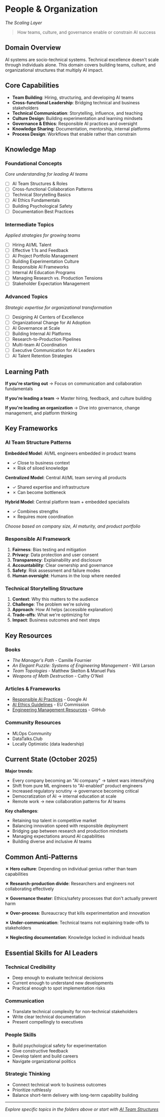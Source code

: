 # People & Organization
*The Scaling Layer*

> How teams, culture, and governance enable or constrain AI success

## Domain Overview

AI systems are socio-technical systems. Technical excellence doesn't scale through individuals alone. This domain covers building teams, culture, and organizational structures that multiply AI impact.

## Core Capabilities

- **Team Building**: Hiring, structuring, and developing AI teams
- **Cross-functional Leadership**: Bridging technical and business stakeholders
- **Technical Communication**: Storytelling, influence, and teaching
- **Culture Design**: Building experimentation and learning mindsets
- **Governance & Ethics**: Responsible AI practices and oversight
- **Knowledge Sharing**: Documentation, mentorship, internal platforms
- **Process Design**: Workflows that enable rather than constrain

## Knowledge Map

### Foundational Concepts
*Core understanding for leading AI teams*

- [ ] AI Team Structures & Roles
- [ ] Cross-functional Collaboration Patterns
- [ ] Technical Storytelling Basics
- [ ] AI Ethics Fundamentals
- [ ] Building Psychological Safety
- [ ] Documentation Best Practices

### Intermediate Topics
*Applied strategies for growing teams*

- [ ] Hiring AI/ML Talent
- [ ] Effective 1:1s and Feedback
- [ ] AI Project Portfolio Management
- [ ] Building Experimentation Culture
- [ ] Responsible AI Frameworks
- [ ] Internal AI Education Programs
- [ ] Managing Research vs. Production Tensions
- [ ] Stakeholder Expectation Management

### Advanced Topics
*Strategic expertise for organizational transformation*

- [ ] Designing AI Centers of Excellence
- [ ] Organizational Change for AI Adoption
- [ ] AI Governance at Scale
- [ ] Building Internal AI Platforms
- [ ] Research-to-Production Pipelines
- [ ] Multi-team AI Coordination
- [ ] Executive Communication for AI Leaders
- [ ] AI Talent Retention Strategies

## Learning Path

**If you're starting out** → Focus on communication and collaboration fundamentals

**If you're leading a team** → Master hiring, feedback, and culture building

**If you're leading an organization** → Dive into governance, change management, and platform thinking

## Key Frameworks

### AI Team Structure Patterns

**Embedded Model**: AI/ML engineers embedded in product teams
- ✓ Close to business context
- ✗ Risk of siloed knowledge

**Centralized Model**: Central AI/ML team serving all products
- ✓ Shared expertise and infrastructure
- ✗ Can become bottleneck

**Hybrid Model**: Central platform team + embedded specialists
- ✓ Combines strengths
- ✗ Requires more coordination

*Choose based on company size, AI maturity, and product portfolio*

### Responsible AI Framework

1. **Fairness**: Bias testing and mitigation
2. **Privacy**: Data protection and user consent
3. **Transparency**: Explainability and disclosure
4. **Accountability**: Clear ownership and governance
5. **Safety**: Risk assessment and failure modes
6. **Human oversight**: Humans in the loop where needed

### Technical Storytelling Structure

1. **Context**: Why this matters to the audience
2. **Challenge**: The problem we're solving
3. **Approach**: How AI helps (accessible explanation)
4. **Trade-offs**: What we're optimizing for
5. **Impact**: Business outcomes and next steps

## Key Resources

### Books
- *The Manager's Path* - Camille Fournier
- *An Elegant Puzzle: Systems of Engineering Management* - Will Larson
- *Team Topologies* - Matthew Skelton & Manuel Pais
- *Weapons of Math Destruction* - Cathy O'Neil

### Articles & Frameworks
- [Responsible AI Practices](https://ai.google/responsibility/responsible-ai-practices/) - Google AI
- [AI Ethics Guidelines](https://digital-strategy.ec.europa.eu/en/library/ethics-guidelines-trustworthy-ai) - EU Commission
- [Engineering Management Resources](https://github.com/charlax/engineering-management) - GitHub

### Community Resources
- MLOps Community
- DataTalks.Club
- Locally Optimistic (data leadership)

## Current State (October 2025)

**Major trends**:
- Every company becoming an "AI company" → talent wars intensifying
- Shift from pure ML engineers to "AI-enabled" product engineers
- Increased regulatory scrutiny → governance becoming critical
- Democratization of AI → internal education at scale
- Remote work → new collaboration patterns for AI teams

**Key challenges**:
- Retaining top talent in competitive market
- Balancing innovation speed with responsible deployment
- Bridging gap between research and production mindsets
- Managing expectations around AI capabilities
- Building diverse and inclusive AI teams

## Common Anti-Patterns

**✗ Hero culture**: Depending on individual genius rather than team capabilities

**✗ Research-production divide**: Researchers and engineers not collaborating effectively

**✗ Governance theater**: Ethics/safety processes that don't actually prevent harm

**✗ Over-process**: Bureaucracy that kills experimentation and innovation

**✗ Under-communication**: Technical teams not explaining trade-offs to stakeholders

**✗ Neglecting documentation**: Knowledge locked in individual heads

## Essential Skills for AI Leaders

### Technical Credibility
- Deep enough to evaluate technical decisions
- Current enough to understand new developments
- Practical enough to spot implementation risks

### Communication
- Translate technical complexity for non-technical stakeholders
- Write clear technical documentation
- Present compellingly to executives

### People Skills
- Build psychological safety for experimentation
- Give constructive feedback
- Develop talent and build careers
- Navigate organizational politics

### Strategic Thinking
- Connect technical work to business outcomes
- Prioritize ruthlessly
- Balance short-term delivery with long-term capability building

---

*Explore specific topics in the folders above or start with [AI Team Structures](foundational/ai-team-structures.md)*

